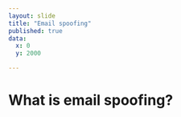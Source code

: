 ```yaml
---
layout: slide
title: "Email spoofing"
published: true
data:
  x: 0
  y: 2000

---
```


# What is email spoofing?
